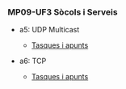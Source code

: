### MP09-UF3 Sòcols i Serveis

- a5: UDP Multicast
  - [Tasques i apunts](src/a5/TODO.md)  
  
- a6: TCP
  - [Tasques i apunts](src/a6/TODO.md)  